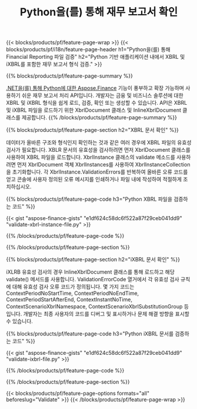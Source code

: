 ﻿---
title: Python을(를) 통해 재무 보고서 확인
url: /ko/python-net/validate/
description:  Python 코드를 사용하여 Python 라이브러리를 통해 XBRL 및 iXBRL 파일의 재무 보고서를 확인합니다.
---
{{< blocks/products/pf/feature-page-wrap >}}
{{< blocks/products/pf/i18n/feature-page-header h1="Python을(를) 통해 Financial Reporting 파일 검증" h2="Python 기반 애플리케이션 내에서 XBRL 및 iXBRL를 포함한 재무 보고서 형식 검증." >}}

{{% blocks/products/pf/feature-page-summary %}}

[.NET을(를) 통해 Python에 대한 Aspose.Finance](https://products.aspose.com/finance/python-net/) 기능이 풍부하고 확장 가능하며 사용하기 쉬운 재무 보고서 처리 API입니다. 개발자는 금융 및 비즈니스 솔루션에 대한 XBRL 및 iXBRL 형식을 쉽게 로드, 검증, 확인 또는 생성할 수 있습니다. API은 XBRL 및 iXBRL 파일을 로드하기 위한 XbrlDocument 클래스 및 InlineXbrlDocument 클래스를 제공합니다.
{{% /blocks/products/pf/feature-page-summary %}}

{{% blocks/products/pf/feature-page-section h2="XBRL 문서 확인" %}}

데이터가 올바른 구조와 형식인지 확인하는 것과 같은 여러 경우에 XBRL 파일의 유효성 검사가 필요합니다. XBLR 문서의 유효성을 검사하려면 먼저 XbrlDocument 클래스를 사용하여 XBRL 파일을 로드합니다. XbrlInstance 클래스의 validate 메소드를 사용하려면 먼저 XbrlDocument 객체 XbrlInstances를 사용하여 XbrlInstanceCollection을 초기화합니다. 각 XbrlInstance.ValidationErrors를 반복하여 올바른 오류 코드를 얻고 콘솔에 사용자 정의된 오류 메시지를 인쇄하거나 파일 내에 작성하여 적절하게 조치하십시오.

{{% blocks/products/pf/feature-page-code h3="Python XBRL 파일을 검증하는 코드" %}}

{{< gist "aspose-finance-gists" "e1df624c58dc6f522a87f29ceb041dd9" "validate-xbrl-instance-file.py" >}} 

{{% /blocks/products/pf/feature-page-code %}}

{{% /blocks/products/pf/feature-page-section %}}

{{% blocks/products/pf/feature-page-section h2="iXBRL 문서 확인" %}}

iXLRB 유효성 검사의 경우 InlineXbrlDocument 클래스를 통해 로드하고 해당 validate() 메서드를 사용합니다. ValidationErrorCode 열거에서 각 유효성 검사 규칙에 대해 유효성 검사 오류 코드가 정의됩니다. 몇 가지 코드는 ContextPeriodNoStartTime, ContextPeriodNoEndTime, ContextPeriodStartAfterEnd, ContextInstantNoTime, ContextScenarioXbrlNamespace, ContextScenarioXbrlSubstitutionGroup 등입니다. 개발자는 최종 사용자의 코드를 디버그 및 표시하거나 문제 해결 방향을 표시할 수 있습니다.

{{% blocks/products/pf/feature-page-code h3="Python iXBRL 문서를 검증하는 코드" %}}

{{< gist "aspose-finance-gists" "e1df624c58dc6f522a87f29ceb041dd9" "validate-ixbrl-file.py" >}}

{{% /blocks/products/pf/feature-page-code %}}

{{% /blocks/products/pf/feature-page-section %}}

{{< blocks/products/pf/feature-page-options formats="all" beforeslug="Validate" >}}
{{< /blocks/products/pf/feature-page-wrap >}}